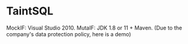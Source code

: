 # TaintSQL
MockIF: Visual Studio 2010.
MutaIF: JDK 1.8 or 11 + Maven.
(Due to the company's data protection policy, here is a demo)
